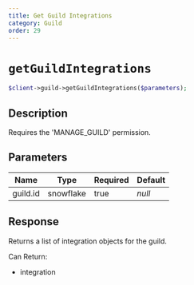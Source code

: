 ```yaml
---
title: Get Guild Integrations
category: Guild
order: 29
---
```


# `getGuildIntegrations`

```php
$client->guild->getGuildIntegrations($parameters);
```

## Description

Requires the &#039;MANAGE_GUILD&#039; permission.

## Parameters


Name | Type | Required | Default
--- | --- | --- | ---
guild.id | snowflake | true | *null*

## Response

Returns a list of integration objects for the guild.

Can Return:

* integration
